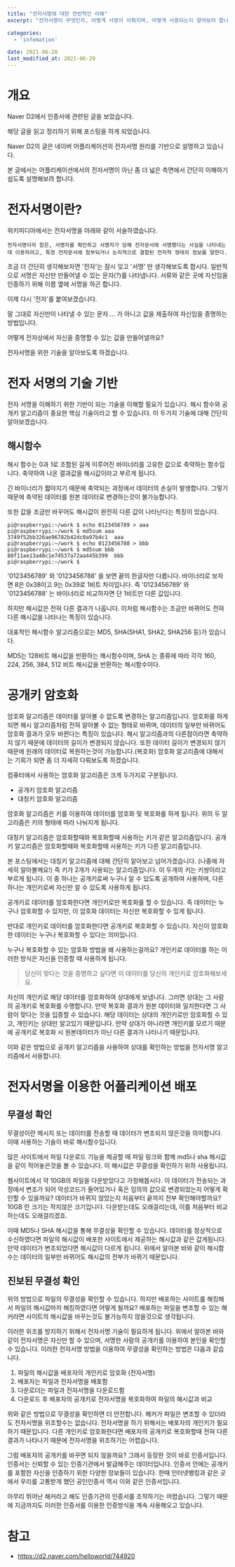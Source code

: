```yaml
---
title: "전자서명에 대한 전반적인 이해"
excerpt: "전자서명이 무엇인지, 어떻게 서명이 이뤄지며, 어떻게 사용되는지 알아보려 합니다."

categories:
  - 'infomation'

date: 2021-06-28
last_modified_at: 2021-06-29
---
```


# 개요

Naver D2에서 인증서에 관련된 글을 보았습니다. 

해당 글을 읽고 정리하기 위해 포스팅을 하게 되었습니다. 

Naver D2의 글은 네이버 어플리케이션의 전자서명 원리를 기반으로 설명하고 있습니다. 

본 글에서는 어플리케이션에서의 전자서명이 아닌 좀 더 넓은 측면에서 간단히 이해하기 쉽도록 설명해보려 합니다. 

# 전자서명이란?

위키피디아에서는 전자서명을 아래와 같이 서술하였습니다. 

```
전자서명이라 함은, 서명자를 확인하고 서명자가 당해 전자문서에 서명했다는 사실을 나타내는 데 이용하려고, 특정 전자문서에 첨부되거나 논리적으로 결합된 전자적 형태의 정보를 말한다.
```

조금 더 간단히 생각해보자면 '전자'는 잠시 잊고 '서명' 만 생각해보도록 합시다. 
일반적으로 서명은 자신만 만들어낼 수 있는 문자(?)를 나타냅니다. 
서류와 같은 곳에 자신임을 인증하기 위해 이름 옆에 서명을 하곤 합니다. 

이제 다시 '전자'를 붙여보겠습니다. 

말 그대로 자신만이 나타낼 수 있는 문자.... 가 아니고 값을 제출하여 자신임을 증명하는 방법입니다. 

어떻게 전자상에서 자신을 증명할 수 있는 값을 만들어낼까요? 

전자서명을 위한 기술을 알아보도록 하겠습니다. 

# 전자 서명의 기술 기반

전자 서명을 이해하기 위한 기반이 되는 기술을 이해할 필요가 있습니다. 
해시 함수와 공개키 알고리즘이 중요한 핵심 기술이라고 할 수 있습니다. 
이 두가지 기술에 대해 간단히 알아보겠습니다. 

## 해시함수

해시 함수는 0과 1로 조합된 길게 이루어진 바이너리를 고유한 값으로 축약하는 함수입니다. 
축약하여 나온 결과값을 해시값이라고 부르게 됩니다. 

긴 바이너리가 짧아지기 때문에 축약되는 과정에서 데이터의 손실이 발생합니다. 
그렇기때문에 축약된 데이터를 원본 데이터로 변경하는것이 불가능합니다. 

또한 값을 조금만 바꾸어도 해시값이 완전히 다른 값이 나타난다는 특징이 있습니다. 

```
pi@raspberrypi:~/work $ echo 0123456789 > aaa
pi@raspberrypi:~/work $ md5sum aaa
3749f52bb326ae96782b42dc0a97b4c1  aaa
pi@raspberrypi:~/work $ echo 0123456788 > bbb
pi@raspberrypi:~/work $ md5sum bbb
80f11ae13a48c1e74537a72aa445b399  bbb
pi@raspberrypi:~/work $
```

'0123456789' 와 '0123456788' 을 보면 끝의 한글자만 다릅니다. 
바이너리로 보자면 8은 0x38이고 9는 0x39로 1비트 차이입니다. 
즉 '0123456789' 와 '0123456788' 는 바이너리로 비교하자면 단 1비트만 다른 값입니다. 

하지만 해시값은 전혀 다른 결과가 나옵니다. 
이처럼 해시함수는 조금만 바뀌어도 전혀 다른 해시값을 나타나는 특징이 있습니다. 

대표적인 해시함수 알고리즘으로는 MD5, SHA(SHA1, SHA2, SHA256 등)가 있습니다.

MD5는 128비트 해시값을 반환하는 해시함수이며, SHA 는 종류에 따라 각각 160, 224, 256, 384, 512 비트 해시값을 반환하는 해시함수이다. 

# 공개키 암호화 

암호화 알고리즘은 데이터를 알아볼 수 없도록 변경하는 알고리즘입니다. 
암호화를 하게 되면 해시 알고리즘처럼 전혀 알아볼 수 없는 형태로 바뀌며, 데이터의 일부만 바뀌어도 암호화 결과가 모두 바뀐다는 특징이 있습니다. 
해시 알고리즘과의 다른점이라면 축약하지 않기 때문에 데이터의 길이가 변경되지 않습니다. 
또한 데이터 길이가 변경되지 않기 때문에 원래의 데이터로 복원하는것이 가능합니다.(복호화)
암호화 알고리즘에 대해서는 기회가 되면 좀 더 자세히 다뤄보도록 하겠습니다. 

컴퓨터에서 사용하는 암호화 알고리즘은 크게 두가지로 구분됩니다. 

* 공개키 암호화 알고리즘
* 대칭키 암호화 알고리즘

암호화 알고리즘은 키를 이용하여 데이터를 암호화 및 복호화를 하게 됩니다. 
위의 두 알고리즘은 키의 형태에 따라 나눠지게 됩니다. 

대칭키 알고리즘은 암호화할때와 복호화할때 사용하는 키가 같은 알고리즘입니다. 
공개키 알고리즘은 암호화할때와 복호화할때 사용하는 키가 다른 알고리즘입니다. 

본 포스팅에서는 대칭키 알고리즘에 대해 간단히 알아보고 넘어가겠습니다. (나중에 자세히 알아볼께요!)
즉 키가 2개가 사용되는 알고리즘입니다. 이 두개의 키는 키쌍이라고 부르게 됩니다. 
이 중 하나는 공개키로써 누구나 알 수 있도록 공개하여 사용하며, 다른 하나는 개인키로써 자신만 알 수 있도록 사용하게 됩니다. 

공개키로 데이터를 암호화한다면 개인키로만 복호화를 할 수 있습니다. 
즉 데이터는 누구나 암호화할 수 있지만, 이 암호화 데이터는 자신만 복호화할 수 있게 됩니다.

반대로 개인키로 데이터를 암호화한다면 공개키로 복호화할 수 있습니다. 
자신이 암호화한 데이터는 누구나 복호화할 수 있다는 의미입니다. 

누구나 복호화할 수 있는 암호화 방법을 왜 사용하는걸까요?
개인키로 데이터를 하는 이러한 방식은 자신을 인증할 때 사용하게 됩니다. 

> 당신이 맞다는 것을 증명하고 싶다면 이 데이터를 당신의 개인키로 암호화해보세요.

자신의 개인키로 해당 데이터를 암호화하여 상대에게 보냅니다. 
그러면 상대는 그 사람의 공개키로 복호화를 수행합니다. 
만약 복호화 결과가 원본 데이터와 일치한다면 그 사람이 맞다는 것을 입증할 수 있습니다. 
해당 데이터는 상대의 개인키로만 암호화할 수 있고, 개인키는 상대만 알고있기 때문입니다. 
만약 상대가 아니라면 개인키를 모르기 때문에 공개키로 복호화 시 원본데이터가 아닌 다른 결과가 나타나기 때문입니다.

이와 같은 방법으로 공개키 알고리즘을 사용하여 상대를 확인하는 방법을 전자서명 알고리즘에서 사용합니다.

# 전자서명을 이용한 어플리케이션 배포 

## 무결성 확인

무결성이란 메시지 또는 데이터를 전송할 때 데이터가 변조되지 않은것을 의미합니다.
이때 사용하는 기술이 바로 해시함수입니다. 

많은 사이트에서 파일 다운로드 기능을 제공할 때 파일 링크와 함께 md5나 sha 해시값을 같이 적어놓은것을 볼 수 있습니다. 
이 해시값은 무결성을 확인하기 위하 사용됩니다.

웹사이트에서 약 10GB의 파일을 다운받았다고 가정해봅시다.
이 데이터가 전송되는 과정에서 변조가 되어 악성코드가 들어있거나 혹은 임의의 값으로 변경되었는지 어떻게 확인할 수 있을까요?
데이터가 바뀌지 않았는지 처음부터 끝까지 전부 확인해야할까요? 
10GB 란 크기는 작지않은 크기입니다. 
다운받는데도 오래걸리는데, 이를 처음부터 비교하는데도 오래걸리겠죠.

이때 MD5나 SHA 해시값을 통해 무결성을 확인할 수 있습니다. 
데이터를 정상적으로 수신하였다면 파일의 해시값이 배포한 사이트에서 제공하는 해시값과 같은 값게됩니다. 
만약 데이터가 변조되었다면 해시값이 다르게 됩니다. 
위에서 알아본 바와 같이 해시함수는 데이터의 일부만 바뀌어도 해시값의 전부가 바뀌기 때문입니다.

## 진보된 무결성 확인

위의 방법으로 파일의 무결성을 확인할 수 있습니다. 
하지만 배포하는 사이트를 해킹해서 파일의 해시값마저 해킹하였다면 어떻게 될까요?
배포하는 파일을 변조할 수 있는 해커라면 사이트의 해시값을 바꾸는것도 불가능하지 않을것으로 생각됩니다. 

이러한 위조를 방지하기 위해서 전자서명 기술이 필요하게 됩니다. 
위에서 알아본 바와 같이 전자서명은 자신만 할 수 있으며, 서명한 사람의 공개키를 이용하여 본인을 확인할 수 있습니다. 
이러한 전자서명 방법을 이용하여 무결성을 확인하는 방법은 다음과 같습니다. 

1. 파일의 해시값을 배포자의 개인키로 암호화 (전자서명)
1. 배포자는 파일과 전자서명을 배포함
1. 다운로더는 파일과 전자서명을 다운로드함 
1. 다운로드 후 배포자의 공개키로 전자서명을 복호화하여 파일의 해시값과 비교

위와 같은 방법으로 무결성을 확인하면 더 안전합니다. 
해커가 파일은 변조할 수 있더라도 전자서명을 위조할수는 없습니다. 
전자서명을 하기 위해서는 배포자의 개인키가 필요하기 때문입니다. 
다른 개인키로 암호화한다면 배포자의 공개키로 복호화할때 전혀 다른 결과가 나타나기 때문에 전자서명을 위조하기는 어렵습니다. 

그럼 배포자의 공개키를 바꾸면 되지 않을까요?
그래서 등장한 것이 바로 인증서입니다. 
인증서는 신뢰할 수 있는 인증기관에서 발급해주는 데이터입니다. 
인증서 안에는 공개키를 포함한 자신을 인증하기 위한 다양한 정보들이 있습니다. 
한때 인터넷뱅킹과 같은 곳에서 우리를 고통받게 했던 공인인증서 역시 이와 같은 인증서입니다. 

아무리 뛰어난 해커라고 해도 인증기관의 인증서를 조작하기는 어렵습니다. 
그렇기 때문에 지금까지도 이러한 인증서를 이용한 인증방식을 계속 사용해오고 있습니다. 

# 참고 

* https://d2.naver.com/helloworld/744920
